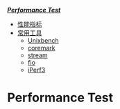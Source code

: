 ***[Performance Test]()***
- [性能指标]()
- [常用工具]()
  - [Unixbench]()
  - [coremark]()
  - [stream]()
  - [fio]()
  - [iPerf3]()
# Performance Test